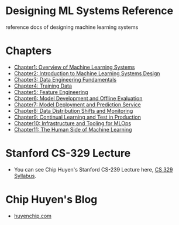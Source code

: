 # Designing ML Systems Reference

reference docs of designing machine learning systems

# Chapters

- [Chapter1: Overview of Machine Learning Systems](./ch01)
- [Chapter2: Introduction to Machine Learning Systems Design](./ch02)
- [Chapter3: Data Engineering Fundamentals](./ch03)
- [Chapter4: Training Data](./ch04)
- [Chapter5: Feature Engineering](./ch05)
- [Chapter6: Model Development and Offline Evaluation](./ch06)
- [Chapter7: Model Deployment and Prediction Service](./ch07)
- [Chapter8: Data Distribution Shifts and Monitoring](./ch08)
- [Chapter9: Continual Learning and Test in Production](./ch09)
- [Chapter10: Infrastructure and Tooling for MLOps](./ch10)
- [Chapter11: The Human Side of Machine Learning](./ch11)

# Stanford CS-329 Lecture

- You can see Chip Huyen's Stanford CS-239 Lecture here, [CS 329 Syllabus](https://stanford-cs329s.github.io/syllabus.html).

# Chip Huyen's Blog

- [huyenchip.com](https://huyenchip.com/)
